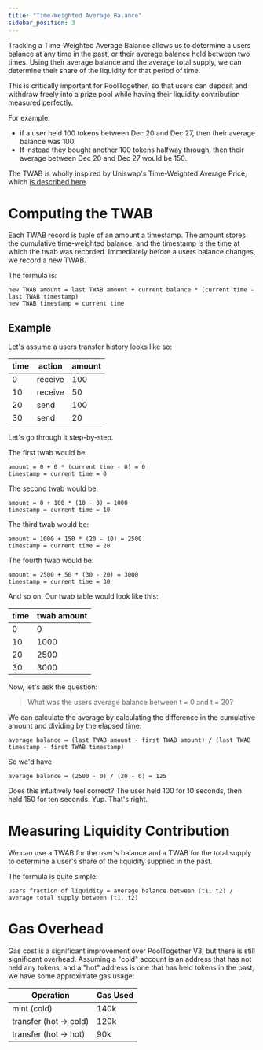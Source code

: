 ```yaml
---
title: "Time-Weighted Average Balance"
sidebar_position: 3
---
```


Tracking a Time-Weighted Average Balance allows us to determine a users balance at any time in the past, or their average balance held between two times.  Using their average balance and the average total supply, we can determine their share of the liquidity for that period of time.

This is critically important for PoolTogether, so that users can deposit and withdraw freely into a prize pool while having their liquidity contribution measured perfectly.

For example:

- if a user held 100 tokens between Dec 20 and Dec 27, then their average balance was 100.
- If instead they bought another 100 tokens halfway through, then their average between Dec 20 and Dec 27 would be 150.

The TWAB is wholly inspired by Uniswap's Time-Weighted Average Price, which [is described here](https://docs.uniswap.org/protocol/V2/concepts/core-concepts/oracles).

# Computing the TWAB

Each TWAB record is tuple of an amount a timestamp.  The amount stores the cumulative time-weighted balance, and the timestamp is the time at which the twab was recorded.  Immediately before a users balance changes, we record a new TWAB.

The formula is:

```
new TWAB amount = last TWAB amount + current balance * (current time - last TWAB timestamp)
new TWAB timestamp = current time
```

## Example

Let's assume a users transfer history looks like so:

| time | action | amount |
| ---- | ------ | ------ |
| 0 | receive | 100 |
| 10 | receive | 50 |
| 20 | send | 100 |
| 30 | send | 20 |

Let's go through it step-by-step.

The first twab would be: 

```
amount = 0 + 0 * (current time - 0) = 0
timestamp = current time = 0
```

The second twab would be:

```
amount = 0 + 100 * (10 - 0) = 1000
timestamp = current time = 10
```

The third twab would be:

```
amount = 1000 + 150 * (20 - 10) = 2500
timestamp = current time = 20
```

The fourth twab would be:

```
amount = 2500 + 50 * (30 - 20) = 3000
timestamp = current time = 30
```

And so on.  Our twab table would look like this:

| time | twab amount |
| ---- | ----------- |
| 0 | 0 |
| 10 | 1000 |
| 20 | 2500 |
| 30 | 3000 |

Now, let's ask the question:

> What was the users average balance between t = 0 and t = 20?

We can calculate the average by calculating the difference in the cumulative amount and dividing by the elapsed time:

```
average balance = (last TWAB amount - first TWAB amount) / (last TWAB timestamp - first TWAB timestamp)
```

So we'd have

```
average balance = (2500 - 0) / (20 - 0) = 125
```

Does this intuitively feel correct?  The user held 100 for 10 seconds, then held 150 for ten seconds. Yup.  That's right.

# Measuring Liquidity Contribution

We can use a TWAB for the user's balance and a TWAB for the total supply to determine a user's share of the liquidity supplied in the past.

The formula is quite simple:

```
users fraction of liquidity = average balance between (t1, t2) / average total supply between (t1, t2)
```

# Gas Overhead

Gas cost is a significant improvement over PoolTogether V3, but there is still significant overhead.  Assuming a "cold" account is an address that has not held any tokens, and a "hot" address is one that has held tokens in the past, we have some approximate gas usage:

| Operation | Gas Used |
| --------- | -------- |
| mint (cold) | 140k |
| transfer (hot -> cold) | 120k |
| transfer (hot -> hot) | 90k |
